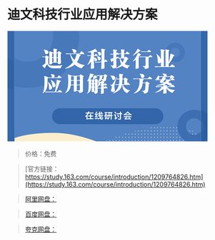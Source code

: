 # 迪文科技行业应用解决方案

![img](../../../assets/study163/free/ebdac6d91440457eba0601e4db66f849.jpg)

> 价格：免费

> [官方链接：https://study.163.com/course/introduction/1209764826.htm](https://study.163.com/course/introduction/1209764826.htm)

> [阿里网盘：]()

> [百度网盘：]()

> [夸克网盘：]()
